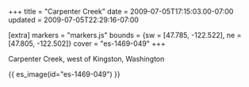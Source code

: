 +++
title = "Carpenter Creek"
date = 2009-07-05T17:15:03.00-07:00
updated = 2009-07-05T22:29:16-07:00

[extra]
markers = "markers.js"
bounds = {sw = [47.785, -122.522], ne = [47.805, -122.502]}
cover = "es-1469-049"
+++

<!-- more -->

Carpenter Creek, west of Kingston, Washington

{{ es_image(id="es-1469-049") }}
